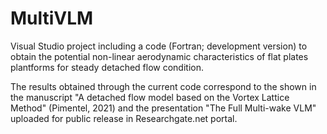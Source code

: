 # MultiVLM
Visual Studio project including a code (Fortran; development version) to obtain the potential non-linear aerodynamic characteristics of flat plates plantforms for steady detached flow condition.

The results obtained through the current code correspond to the shown in the manuscript "A detached flow model based on the Vortex Lattice Method" (Pimentel, 2021) and the presentation "The Full Multi-wake VLM" uploaded for public release in Researchgate.net portal.
